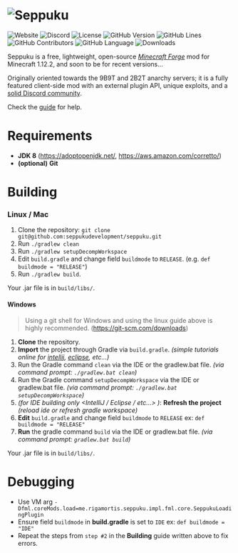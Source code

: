 # ![Seppuku](res/seppuku_full.png)

![Website](https://img.shields.io/website?down_color=lightgrey&down_message=offline&up_color=darkgreen&up_message=online&url=https%3A%2F%2Fseppuku.pw%2F)
![Discord](https://img.shields.io/discord/579516739092480000?color=lightblue)
![License](https://img.shields.io/github/license/seppukudevelopment/seppuku)
![GitHub Version](https://img.shields.io/github/v/release/seppukudevelopment/seppuku)
![GitHub Lines](https://img.shields.io/tokei/lines/github/seppukudevelopment/seppuku)
![GitHub Contributors](https://img.shields.io/github/contributors/seppukudevelopment/seppuku?color=lightgrey)
![GitHub Language](https://img.shields.io/github/languages/top/seppukudevelopment/seppuku?color=9900ee)
![Downloads](https://img.shields.io/github/downloads/seppukudevelopment/seppuku/total?color=9900ee)

Seppuku is a free, lightweight, open-source [_Minecraft Forge_](https://files.minecraftforge.net/) mod for Minecraft 1.12.2, and soon to be for recent versions...

Originally oriented towards the 9B9T and 2B2T anarchy servers; it is a fully featured client-side mod with an external plugin API, unique exploits, and a [solid Discord community](https://discord.gg/UzWBZPe).

Check the [guide](https://seppuku.pw/guide.html) for help.

# Requirements
- **JDK 8** (https://adoptopenjdk.net/, https://aws.amazon.com/corretto/)
- __(optional)__ **Git**

# Building

### Linux / Mac
1. Clone the repository: `git clone git@github.com:seppukudevelopment/seppuku.git`
2. Run `./gradlew clean`
3. Run `./gradlew setupDecompWorkspace`
4. Edit `build.gradle` and change field `buildmode` to `RELEASE`. (e.g. `def
 buildmode = "RELEASE"`)
5. Run `./gradlew build`.

Your .jar file is in `build/libs/`.

#### Windows
> Using a git shell for Windows and using the linux guide above is highly recommended. (https://git-scm.com/downloads) 
1. **Clone** the repository.
2. **Import** the project through Gradle via `build.gradle`. *(simple tutorials online for 
[intellij](https://stackoverflow.com/questions/31256356/how-to-import-gradle-projects-in-intellij), 
[eclipse](https://stackoverflow.com/questions/10722773/import-existing-gradle-git-project-into-eclipse), etc...)*
3. Run the Gradle command `clean` via the IDE or the gradlew.bat file. *(via command prompt: `./gradlew.bat clean`)*
4. Run the Gradle command `setupDecompWorkspace` via the IDE or gradlew.bat file. *(via command prompt: `./gradlew.bat setupDecompWorkspace`)*
5. *(for IDE building only <IntelliJ / Eclipse / etc...> )*: **Refresh the project** *(reload ide or refresh gradle workspace)*
6. **Edit** `build.gradle` and change field `buildmode` to `RELEASE` ex: `def
buildmode = "RELEASE"`
7. **Run** the gradle command `build` via the IDE or gradlew.bat file. *(via
 command prompt: `gradlew.bat build`)*
 
Your .jar file is in `build/libs/`.

# Debugging
- Use VM arg `-Dfml.coreMods.load=me.rigamortis.seppuku.impl.fml.core.SeppukuLoadingPlugin`
- Ensure field `buildmode` in **build.gradle** is set to `IDE` ex: `def buildmode = "IDE"`
- Repeat the steps from `step #2` in the **Building** guide written above to fix errors.